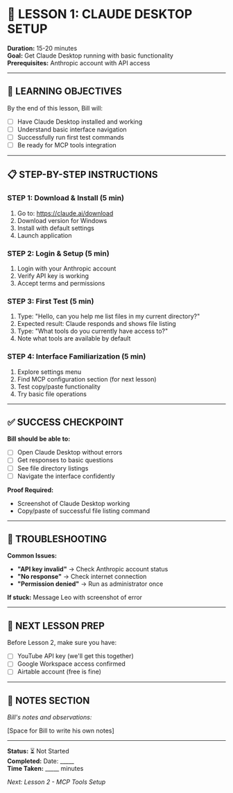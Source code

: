 # 📱 LESSON 1: CLAUDE DESKTOP SETUP

**Duration:** 15-20 minutes  
**Goal:** Get Claude Desktop running with basic functionality  
**Prerequisites:** Anthropic account with API access

---

## 🎯 LEARNING OBJECTIVES
By the end of this lesson, Bill will:
- [ ] Have Claude Desktop installed and working
- [ ] Understand basic interface navigation
- [ ] Successfully run first test commands
- [ ] Be ready for MCP tools integration

---

## 📋 STEP-BY-STEP INSTRUCTIONS

### STEP 1: Download & Install (5 min)
1. Go to: https://claude.ai/download
2. Download version for Windows
3. Install with default settings
4. Launch application

### STEP 2: Login & Setup (5 min)
1. Login with your Anthropic account
2. Verify API key is working
3. Accept terms and permissions

### STEP 3: First Test (5 min)
1. Type: "Hello, can you help me list files in my current directory?"
2. Expected result: Claude responds and shows file listing
3. Type: "What tools do you currently have access to?"
4. Note what tools are available by default

### STEP 4: Interface Familiarization (5 min)
1. Explore settings menu
2. Find MCP configuration section (for next lesson)
3. Test copy/paste functionality
4. Try basic file operations

---

## ✅ SUCCESS CHECKPOINT
**Bill should be able to:**
- [ ] Open Claude Desktop without errors
- [ ] Get responses to basic questions  
- [ ] See file directory listings
- [ ] Navigate the interface confidently

**Proof Required:**
- Screenshot of Claude Desktop working
- Copy/paste of successful file listing command

---

## 🔧 TROUBLESHOOTING
**Common Issues:**
- **"API key invalid"** → Check Anthropic account status
- **"No response"** → Check internet connection
- **"Permission denied"** → Run as administrator once

**If stuck:** Message Leo with screenshot of error

---

## 🎯 NEXT LESSON PREP
Before Lesson 2, make sure you have:
- [ ] YouTube API key (we'll get this together)
- [ ] Google Workspace access confirmed
- [ ] Airtable account (free is fine)

---

## 📝 NOTES SECTION
*Bill's notes and observations:*

[Space for Bill to write his own notes]

---

**Status:** ⏳ Not Started  
**Completed:** Date: _____  
**Time Taken:** _____ minutes

*Next: Lesson 2 - MCP Tools Setup*